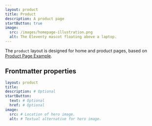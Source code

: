 ```yaml
---
layout: product
title: Product
description: A product page
startButton: true
image:
  src: /images/homepage-illustration.png
  alt: The Eleventy mascot floating above a laptop.
---
```

The `product` layout is designed for home and product pages, based on [Product Page Example](https://github.com/alphagov/product-page-example).

## Frontmatter properties

```yaml
layout: product
title:
description: # Optional
startButton:
  text: # Optional
  href: # Optional
image:
  src: # Location of hero image.
  alt: # Textual alternative for hero image.
```
